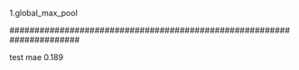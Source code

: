 1.global_max_pool

######################################################################

test mae 0.189
